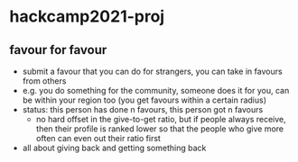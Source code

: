 # hackcamp2021-proj
## favour for favour
- submit a favour that you can do for strangers, you can take in favours from others
- e.g. you do something for the community, someone does it for you, can be within your region too (you get favours within a certain radius)
- status: this person has done n favours, this person got n favours
    - no hard offset in the give-to-get ratio, but if people always receive, then their profile is ranked lower so that the people who give more often can even out their ratio first
- all about giving back and getting something back 
